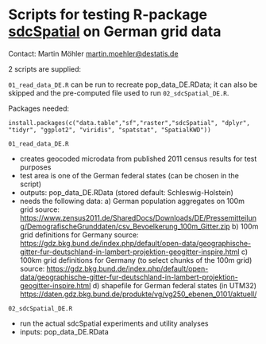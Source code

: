# Scripts for testing R-package [sdcSpatial](https://github.com/edwindj/sdcSpatial) on German grid data

Contact:
Martin Möhler
martin.moehler@destatis.de


2 scripts are supplied:

`01_read_data_DE.R` can be run to recreate pop_data_DE.RData; it can also
be skipped and the pre-computed file used to run `02_sdcSpatial_DE.R`.

Packages needed:

```
install.packages(c("data.table","sf","raster","sdcSpatial", "dplyr", "tidyr", "ggplot2", "viridis", "spatstat", "SpatialKWD"))
```

`01_read_data_DE.R`

- creates geocoded microdata from published 2011 census results for test purposes
- test area is one of the German federal states (can be chosen in the script)
- outputs: pop_data_DE.RData (stored default: Schleswig-Holstein)
- needs the following data:
  a) German population aggregates on 100m grid
source: 
https://www.zensus2011.de/SharedDocs/Downloads/DE/Pressemitteilung/DemografischeGrunddaten/csv_Bevoelkerung_100m_Gitter.zip
  b) 100m grid definitions for Germany
source:
https://gdz.bkg.bund.de/index.php/default/open-data/geographische-gitter-fur-deutschland-in-lambert-projektion-geogitter-inspire.html
  c) 100km grid definitions for Germany (to select chunks of the 100m grid)
source:
https://gdz.bkg.bund.de/index.php/default/open-data/geographische-gitter-fur-deutschland-in-lambert-projektion-geogitter-inspire.html
  d) shapefile for German federal states (in UTM32)
https://daten.gdz.bkg.bund.de/produkte/vg/vg250_ebenen_0101/aktuell/


`02_sdcSpatial_DE.R`

- run the actual sdcSpatial experiments and utility analyses
- inputs: pop_data_DE.RData

